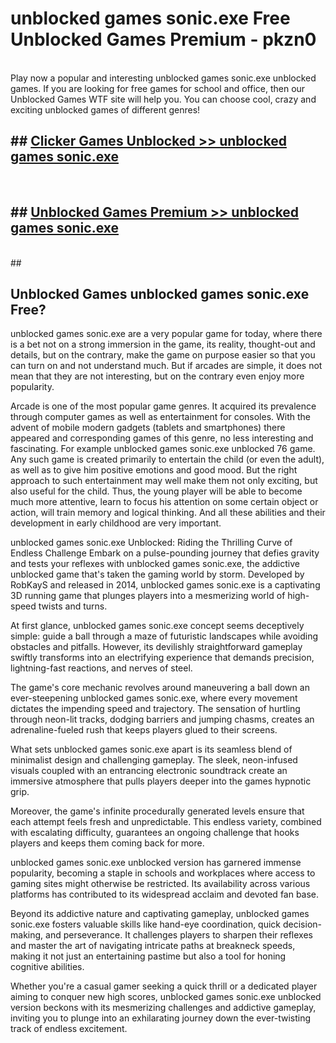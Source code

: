 # unblocked games sonic.exe  Free Unblocked Games Premium - pkzn0 <br>
<br>
Play now a popular and interesting unblocked games sonic.exe unblocked games. If you are looking for free games for school and office, then our Unblocked Games WTF site will help you. You can choose cool, crazy and exciting unblocked games of different genres!


## ##  [Clicker Games Unblocked >> unblocked games sonic.exe](http://freeplayer.one?title=unblocked_games_sonic.exe&ref=UGames)
  <br>

##  ## [Unblocked Games Premium >> unblocked games sonic.exe](http://freeplayer.one?title=unblocked_games_sonic.exe&ref=UGames)
  <br>
  ##



## Unblocked Games unblocked games sonic.exe Free?

unblocked games sonic.exe are a very popular game for today, where there is a bet not on a strong immersion in the game, its reality, thought-out and details, but on the contrary, make the game on purpose easier so that you can turn on and not understand much. But if arcades are simple, it does not mean that they are not interesting, but on the contrary even enjoy more popularity.

Arcade is one of the most popular game genres. It acquired its prevalence through computer games as well as entertainment for consoles. With the advent of mobile modern gadgets (tablets and smartphones) there appeared and corresponding games of this genre, no less interesting and fascinating. For example unblocked games sonic.exe unblocked 76 game. Any such game is created primarily to entertain the child (or even the adult), as well as to give him positive emotions and good mood. But the right approach to such entertainment may well make them not only exciting, but also useful for the child. Thus, the young player will be able to become much more attentive, learn to focus his attention on some certain object or action, will train memory and logical thinking. And all these abilities and their development in early childhood are very important.

unblocked games sonic.exe Unblocked: Riding the Thrilling Curve of Endless Challenge
Embark on a pulse-pounding journey that defies gravity and tests your reflexes with unblocked games sonic.exe, the addictive unblocked game that's taken the gaming world by storm. Developed by RobKayS and released in 2014, unblocked games sonic.exe is a captivating 3D running game that plunges players into a mesmerizing world of high-speed twists and turns.

At first glance, unblocked games sonic.exe concept seems deceptively simple: guide a ball through a maze of futuristic landscapes while avoiding obstacles and pitfalls. However, its devilishly straightforward gameplay swiftly transforms into an electrifying experience that demands precision, lightning-fast reactions, and nerves of steel.

The game's core mechanic revolves around maneuvering a ball down an ever-steepening unblocked games sonic.exe, where every movement dictates the impending speed and trajectory. The sensation of hurtling through neon-lit tracks, dodging barriers and jumping chasms, creates an adrenaline-fueled rush that keeps players glued to their screens.

What sets unblocked games sonic.exe apart is its seamless blend of minimalist design and challenging gameplay. The sleek, neon-infused visuals coupled with an entrancing electronic soundtrack create an immersive atmosphere that pulls players deeper into the games hypnotic grip.

Moreover, the game's infinite procedurally generated levels ensure that each attempt feels fresh and unpredictable. This endless variety, combined with escalating difficulty, guarantees an ongoing challenge that hooks players and keeps them coming back for more.

unblocked games sonic.exe unblocked version has garnered immense popularity, becoming a staple in schools and workplaces where access to gaming sites might otherwise be restricted. Its availability across various platforms has contributed to its widespread acclaim and devoted fan base.

Beyond its addictive nature and captivating gameplay, unblocked games sonic.exe fosters valuable skills like hand-eye coordination, quick decision-making, and perseverance. It challenges players to sharpen their reflexes and master the art of navigating intricate paths at breakneck speeds, making it not just an entertaining pastime but also a tool for honing cognitive abilities.

Whether you're a casual gamer seeking a quick thrill or a dedicated player aiming to conquer new high scores, unblocked games sonic.exe unblocked version beckons with its mesmerizing challenges and addictive gameplay, inviting you to plunge into an exhilarating journey down the ever-twisting track of endless excitement.